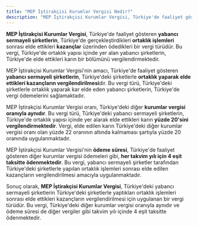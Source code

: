 ```yaml
---
title: "MEP İştirakçisi Kurumlar Vergisi Nedir?"
description: "MEP İştirakçisi Kurumlar Vergisi, Türkiye'de faaliyet gösteren yabancı sermayeli şirketlerin, Türkiye'de gerçekleştirdikleri ortaklık işlemleri sonrası elde ettikleri kazançlar üzerinden ödedikleri bir vergi türüdür"
---
```


**MEP İştirakçisi Kurumlar Vergisi**, Türkiye'de faaliyet gösteren **yabancı sermayeli şirketlerin**, Türkiye'de gerçekleştirdikleri **ortaklık işlemleri** sonrası elde ettikleri **kazançlar** üzerinden ödedikleri bir vergi türüdür. Bu vergi, Türkiye'de ortaklık yapısı içinde yer alan yabancı şirketlerin, Türkiye'de elde ettikleri karın bir bölümünü vergilendirmektedir.

MEP İştirakçisi Kurumlar Vergisi'nin amacı, Türkiye'de faaliyet gösteren **yabancı sermayeli şirketlerin**, Türkiye'deki şirketlerle **ortaklık yaparak elde ettikleri kazançların vergilendirilmesi**dir. Bu vergi türü, Türkiye'deki şirketlerle ortaklık yaparak kar elde eden yabancı şirketlerin, Türkiye'de vergi ödemelerini sağlamaktadır.

MEP İştirakçisi Kurumlar Vergisi oranı, Türkiye'deki diğer **kurumlar vergisi oranıyla aynıdır**. Bu vergi türü, Türkiye'deki yabancı sermayeli şirketlerin, Türkiye'de ortaklık yapısı içinde yer alarak elde ettikleri karın **yüzde 20'sini vergilendirmektedir**. Vergi, elde edilen karın Türkiye'deki diğer kurumlar vergisi oranı olan yüzde 22 oranının altında kalmaması şartıyla yüzde 20 oranında uygulanmaktadır.

MEP İştirakçisi Kurumlar Vergisi'nin **ödeme süresi**, Türkiye'de faaliyet gösteren diğer kurumlar vergisi ödemeleri gibi, **her takvim yılı için 4 eşit taksitte ödenmektedir**. Bu vergi, yabancı sermayeli şirketler tarafından Türkiye'deki şirketlerle yapılan ortaklık işlemleri sonrası elde edilen kazançların vergilendirilmesi amacıyla uygulanmaktadır.

Sonuç olarak, **MEP İştirakçisi Kurumlar Vergisi**, Türkiye'deki yabancı sermayeli şirketlerin Türkiye'deki şirketlerle yaptıkları ortaklık işlemleri sonrası elde ettikleri kazançların vergilendirilmesi için uygulanan bir vergi türüdür. Bu vergi, Türkiye'deki diğer kurumlar vergisi oranıyla aynıdır ve ödeme süresi de diğer vergiler gibi takvim yılı içinde 4 eşit taksitte ödenmektedir.
